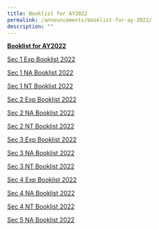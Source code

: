 ```yaml
---
title: Booklist for AY2022
permalink: /announcements/booklist-for-ay-2022/
description: ""
---
```

[**Booklist for AY2022**](https://dunmansec.moe.edu.sg/#)

<a href="/files/Announcements/Booklist%20AY2022/Booklist%202022_DMS_1E.pdf" target="_blank">Sec 1 Exp Booklist 2022</a>

<a href="/files/Announcements/Booklist%20AY2022/Booklist%202022_DMS_1NA.pdf" target="_blank">Sec 1 NA Booklist 2022</a>

<a href="/files/Announcements/Booklist%20AY2022/Booklist%202022_DMS_1NT.pdf" target="_blank">Sec 1 NT Booklist 2022</a>



[Sec 2 Exp Booklist 2022](/files/Announcements/Booklist%20AY2022/Booklist%202022_DMS_2E.pdf)

[Sec 2 NA Booklist 2022](/files/Announcements/Booklist%20AY2022/Booklist%202022_DMS_2NA.pdf)

[Sec 2 NT Booklist 2022](/files/Announcements/Booklist%20AY2022/Booklist%202022_DMS_2NT.PDF)

[Sec 3 Exp Booklist 2022](/files/Announcements/Booklist%20AY2022/Booklist%202022_DMS_3E.pdf)

[Sec 3 NA Booklist 2022](/files/Announcements/Booklist%20AY2022/Booklist%202022_DMS_3NA.pdf)

[Sec 3 NT Booklist 2022](/files/Announcements/Booklist%20AY2022/Booklist%202022_DMS_3NT.pdf)

[Sec 4 Exp Booklist 2022](/files/Announcements/Booklist%20AY2022/Booklist%202022_DMS_4E.pdf)

[Sec 4 NA Booklist 2022](/files/Announcements/Booklist%20AY2022/Booklist%202022_DMS_4NA.pdf)

[Sec 4 NT Booklist 2022](/files/Announcements/Booklist%20AY2022/Booklist%202022_DMS_4NT.pdf)

[Sec 5 NA Booklist 2022](/files/Announcements/Booklist%20AY2022/Sec%205N%202022%20book%20lists.pdf)